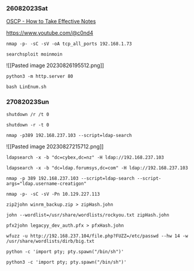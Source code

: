 ### 26082023Sat

[OSCP - How to Take Effective Notes](https://youtu.be/yYmDQY1zKKE?list=PLDrNMcTNhhYqZU1ySROli7Oc08mxe1tZR)

https://www.youtube.com/@c0nd4

```
nmap -p- -sC -sV -oA tcp_all_ports 192.168.1.73
```

```
searchsploit moinmoin
```

![[Pasted image 20230826195512.png]]

```
python3 -m http.server 80
```

```
bash LinEnum.sh
```

### 27082023Sun

```
shutdown /r /t 0
```

```
shutdown -r -t 0
```

```
nmap -p389 192.168.237.103 --script=ldap-search
```
![[Pasted image 20230827215712.png]]

```
ldapsearch -x -b "dc=cybex,dc=nz" -H ldap://192.168.237.103
```

```
ldapsearch -x -b "dc=ldap.forumsys,dc=com" -H ldap://192.168.237.103
```

```
nmap -p 389 192.168.237.103 --script=ldap-search --script-args="ldap.username-creatigon"
```

```
nmap -p- -sC -sV -Pn 10.129.227.113
```

```
zip2john winrm_backup.zip > zipHash.john
```

```
john --wordlist=/usr/share/wordlists/rockyou.txt zipHash.john
```

```
pfx2john legacyy_dev_auth.pfx > pfxHash.john
```

```
wfuzz -u http://192.168.237.104/file.php?FUZZ=/etc/passwd --hw 14 -w /usr/share/wordlists/dirb/big.txt
```

```
python -c 'import pty; pty.spawn("/bin/sh")'
```

```
python3 -c 'import pty; pty.spawn("/bin/sh")'
```




